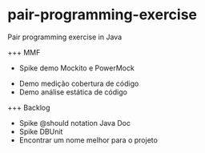 pair-programming-exercise
=========================

Pair programming exercise in Java


+++ MMF
* Spike demo Mockito e PowerMock
- Demo medição cobertura de código
- Demo análise estática de código

+++ Backlog
- Spike @should notation Java Doc
- Spike DBUnit
- Encontrar um nome melhor para o projeto


